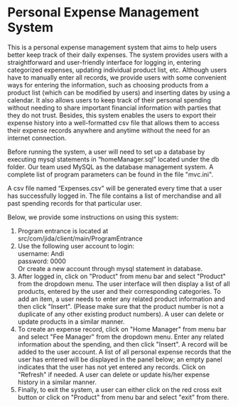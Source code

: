 Personal Expense Management System
===================
This is a personal expense management system that aims to help users better keep track of their daily expenses. The system provides users with a straightforward and user-friendly interface for logging in, entering categorized expenses, updating individual product list, etc. Although users have to manually enter all records, we provide users with some convenient ways for entering the information, such as choosing products from a product list (which can be modified by users) and inserting dates by using a calendar. It also allows users to keep track of their personal spending without needing to share important financial information with parties that they do not trust. Besides, this system enables the users to export their expense history into a well-formatted csv file that allows them to access their expense records anywhere and anytime without the need for an internet connection.

Before running the system, a user will need to set up a database by executing mysql statements in “homeManager.sql” located under the db folder. Our team used MySQL as the database management system. A complete list of program parameters can be found in the file "mvc.ini". 

A csv file named “Expenses.csv" will be generated every time that a user has successfully logged in. The file contains a list of merchandise and all past spending records for that particular user. 

Below, we provide some instructions on using this system:

1. Program entrance is located at src/com/jida/client/main/ProgramEntrance
2. Use the following user account to login:   
      username: Andi  
      password: 0000  
   Or create a new account through mysql statement in database. 
3. After logged in, click on "Product" from menu bar and select "Product" from the dropdown menu. The user interface will then display a list of all products, entered by the user and their corresponding categories. To add an item, a user needs to enter any related product information and then click "Insert". (Please make sure that the product number is not a duplicate of any other existing product numbers). A user can delete or update products in a similar manner. 
4. To create an expense record, click on "Home Manager" from menu bar and select "Fee Manager" from the dropdown menu. Enter any related information about the spending, and then click "Insert". A record will be added to the user account. A list of all personal expense records that the user has entered will be displayed in the panel below; an empty panel indicates that the user has not yet entered any records. Click on "Refresh" if needed. A user can delete or update his/her expense history in a similar manner. 
5. Finally, to exit the system, a user can either click on the red cross exit button or click on "Product" from menu bar and select "exit" from there.
